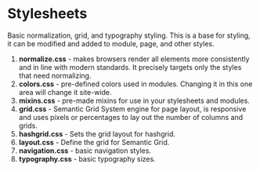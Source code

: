 # Stylesheets

Basic normalization, grid, and typography styling. This is a base for styling, it can be modified and added to module, page, and other styles.

1. **normalize.css** - makes browsers render all elements more consistently and in line with modern standards. It precisely targets only the styles that need normalizing.
1. **colors.css** - pre-defined colors used in modules. Changing it in this one area will change it site-wide.
1. **mixins.css** - pre-made mixins for use in your stylesheets and modules.
1. **grid.css** - Semantic Grid System engine for page layout, is responsive and uses pixels or percentages to lay out the number of columns and grids.
1. **hashgrid.css** - Sets the grid layout for hashgrid.
1. **layout.css** - Define the grid for Semantic Grid.
1. **navigation.css**  - basic navigation styles.
1. **typography.css** - basic typography sizes.
